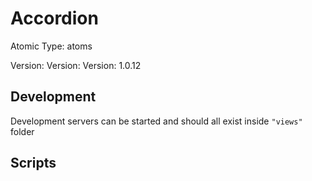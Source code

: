# Accordion

Atomic Type: atoms

Version: Version: Version: 1.0.12




## Development

Development servers can be started and should all exist inside `"views"` folder

## Scripts
